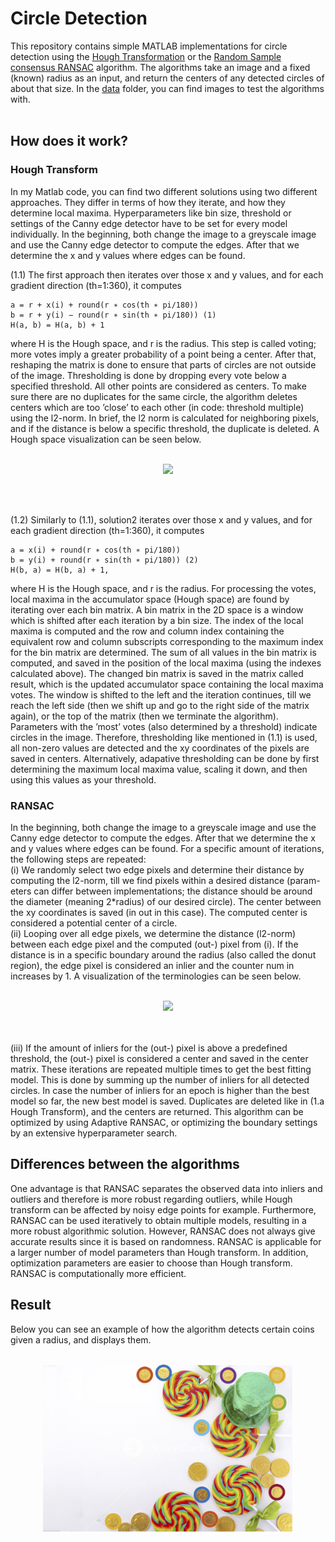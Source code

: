 # Circle Detection

This repository contains simple MATLAB implementations for circle detection using the [Hough
Transformation](https://en.wikipedia.org/wiki/Hough_transform) or the [Random Sample consensus
RANSAC](https://en.wikipedia.org/wiki/Random_sample_consensus) algorithm.
The algorithms take an image and a fixed (known) radius as an input, and return the centers of any detected circles of 
about that size.
In the [data](data) folder, you can find images to test the algorithms with. 
<br><br>

## How does it work?

### Hough Transform

In my Matlab code, you can find two different solutions using two different approaches. They differ in terms of how they iterate, 
and how they determine local maxima. Hyperparameters like bin size, threshold or settings of the Canny edge detector have to be set 
for every model individually. In the beginning, both change the image to a greyscale image and use the Canny edge detector to compute the edges. 
After that we determine the x and y values where edges can be found.

(1.1) The first approach then iterates over those x and y values, and for each gradient direction (th=1:360), it computes
```
a = r + x(i) + round(r ∗ cos(th ∗ pi/180))
b = r + y(i) − round(r ∗ sin(th ∗ pi/180)) (1)
H(a, b) = H(a, b) + 1
```
where H is the Hough space, and r is the radius. 
This step is called voting; more votes imply a greater probability of a point being a center. 
After that, reshaping the matrix is done to ensure that parts of circles are not outside of the image. 
Thresholding is done by dropping every vote below a specified threshold. All other points are considered as centers. 
To make sure there are no duplicates for the same circle, the algorithm deletes centers which are too ’close’ to each other 
(in code: threshold multiple) using the l2-norm.
In brief, the l2 norm is calculated for neighboring pixels, and if the distance is below a specific threshold, the duplicate is deleted. A Hough space
visualization can be seen below.
<br><br>
<p align="center">
  <img src="http://www.math.tau.ac.il/~turkel/notes/hough4_files/hough.jpg" width=400> 
</p>
<br><br>

(1.2) Similarly to (1.1), solution2 iterates over those x and y values, and for each gradient direction (th=1:360), it computes
```
a = x(i) + round(r ∗ cos(th ∗ pi/180))
b = y(i) + round(r ∗ sin(th ∗ pi/180)) (2)
H(b, a) = H(b, a) + 1,
```
where H is the Hough space, and r is the radius. 
For processing the votes, local maxima in the accumulator space (Hough space) are found 
by iterating over each bin matrix. A bin matrix in the 2D space is a window which is shifted after each iteration by a bin size. 
The index of the local maxima is computed and the row and column index containing 
the equivalent row and column subscripts corresponding to the maximum index for the bin matrix are determined. The sum of all values in 
the bin matrix is computed, and saved in the position of the local maxima (using the indexes calculated above). 
The changed bin matrix is saved in the matrix called result, which is the updated accumulator space containing the local maxima votes. 
The window is shifted to the left and the iteration continues, till we reach the left side 
(then we shift up and go to the right side of the matrix again), or the top of the matrix (then we terminate the algorithm). 
Parameters with the ’most’ votes (also determined by a threshold) indicate circles in the image. 
Therefore, thresholding like mentioned in (1.1) is used, all non-zero values are detected and the xy coordinates of the pixels are saved in centers. 
Alternatively, adapative thresholding can be done by first determining the maximum local maxima value, scaling it down, 
and then using this values as your threshold.

### RANSAC
In the beginning, both change the image to a greyscale image and use the Canny edge detector to compute the edges. 
After that we determine the x and y values where edges can be found. 
For a specific amount of iterations, the following steps are repeated:<br>
(i) We randomly select two edge pixels and determine their distance by computing the l2-norm, 
till we find pixels within a desired distance (param- eters can differ between implementations; 
the distance should be around the diameter (meaning 2*radius) of our desired circle). The center 
between the xy coordinates is saved (in out in this case). The computed center is considered a potential center of a circle.<br>
(ii) Looping over all edge pixels, we determine the distance (l2-norm) between each edge pixel and the computed (out-) 
pixel from (i). If the distance is in a specific boundary around the radius (also called the donut region), 
the edge pixel is considered an inlier and the counter num in increases by 1. A visualization of the terminologies can be seen below.
<br><br>
<p align="center">
  <img src="https://sdg002.github.io/ransac-circle/circle-images/sketch.io.RANSAC-definitions.png" width=400> 
</p>
<br><br>
(iii) If the amount of inliers for the (out-) 
pixel is above a predefined threshold, the (out-) pixel is considered a center and saved in the center matrix.
These iterations are repeated multiple times to get the best fitting model. This is done by summing up the number of inliers
for all detected circles. In case the number of inliers for an epoch is higher than the best model so far, the new best model 
is saved. Duplicates are deleted like in (1.a Hough Transform), and the centers are returned. This algorithm can be optimized 
by using Adaptive RANSAC, or optimizing the boundary settings by an extensive hyperparameter search.

## Differences between the algorithms

One advantage is that RANSAC separates the observed data into inliers and outliers and therefore is more robust 
regarding outliers, while Hough transform can be affected by noisy edge points for example. Furthermore, RANSAC 
can be used iteratively to obtain multiple models, resulting in a more robust algorithmic solution. However, 
RANSAC does not always give accurate results since it is based on randomness. RANSAC is applicable for a larger 
number of model parameters than Hough transform. In addition, optimization parameters are easier to choose than 
Hough transform. RANSAC is computationally more efficient.

## Result

Below you can see an example of how the algorithm detects certain coins given a radius, and displays them.
<br><br>
<p align="center">
  <img src="solution_coins.png" width=400> 
</p>